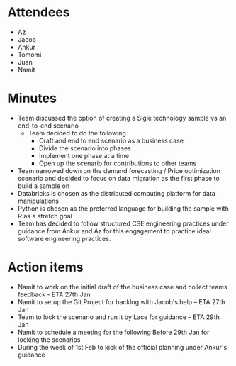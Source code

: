 # Attendees
* Az
* Jacob
* Ankur
* Tomomi
* Juan
* Namit

# Minutes
* Team discussed the option of creating a Sigle technology sample vs an end-to-end scenario
  * Team decided to do the following
	* Craft and end to end scenario as a business case
	* Divide the scenario into phases
	* Implement one phase at a time
	* Open up the scenario for contributions to other teams
* Team narrowed down on the demand forecasting / Price optimization scenario and decided to focus on data migration as the first phase to build a sample on
* Databricks is chosen as the distributed computing platform for data manipulations
* Python is chosen as the preferred language for building the sample with R as a stretch goal
* Team has decided to follow structured CSE engineering practices under guidance from Ankur and Az for this engagement to practice ideal software engineering practices. 

# Action items
* Namit to work on the initial draft of the business case and collect teams feedback  - ETA 27th Jan
* Namit to setup the Git Project for backlog with Jacob's help – ETA 27th Jan
* Team to lock the scenario and run it by Lace for guidance – ETA 29th Jan
* Namit to schedule a meeting for the following Before 29th Jan for locking the scenarios
* During the week of 1st Feb to kick of the official planning under Ankur's guidance